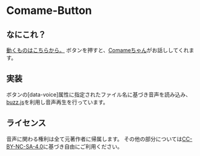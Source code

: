 # Comame-Button

## なにこれ？
[動くものはこちらから。](https://niltea.github.io/hanarisa-button/)
ボタンを押すと、[Comameちゃん](https://www.youtube.com/channel/UCurEA8YoqFwimJcAuSHU0MQ)がお話ししてくれます。

## 実装
ボタンの[data-voice]属性に指定されたファイル名に基づき音声を読み込み、
[buzz.js](http://buzz.jaysalvat.com/)を利用し音声再生を行っています。

## ライセンス
音声に関わる権利は全て元著作者に帰属します。
その他の部分については[CC-BY-NC-SA-4.0](http://creativecommons.org/licenses/by-nc-sa/4.0/deed.ja)に基づき自由にご利用ください。

